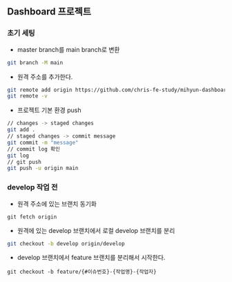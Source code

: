 ## Dashboard 프로젝트

### 초기 세팅

- master branch를 main branch로 변환

```zsh
git branch -M main
```

- 원격 주소를 추가한다.

```zsh
git remote add origin https://github.com/chris-fe-study/mihyun-dashboard.git
git remote -v
```

- 프로젝트 기본 환경 push

```zsh
// changes -> staged changes
git add .
// staged changes -> commit message
git commit -m "message"
// commit log 확인
git log
// git push
git push -u origin main
```

### develop 작업 전

- 원격 주소에 있는 브랜치 동기화

```
git fetch origin
```

- 원격에 있는 develop 브랜치에서 로컬 develop 브랜치를 분리

```zsh
git checkout -b develop origin/develop
```

- develop 브랜치에서 feature 브랜치를 분리해서 시작한다.

```
git checkout -b feature/{#이슈번호}-{작업명}-{작업자}
```
